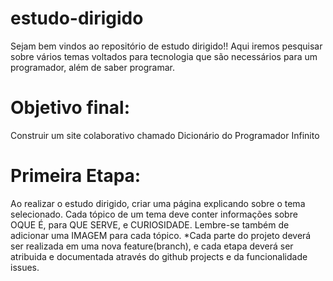 # estudo-dirigido
Sejam bem vindos ao repositório de estudo dirigido!! Aqui iremos pesquisar sobre vários temas voltados para tecnologia que são necessários para um programador, além de saber programar.
# Objetivo final:
Construir um site colaborativo chamado Dicionário do Programador Infinito
# Primeira Etapa:
Ao realizar o estudo dirigido, criar uma página explicando sobre o tema selecionado. Cada tópico de um tema deve conter informações sobre OQUE É, para QUE SERVE, e CURIOSIDADE. Lembre-se também de adicionar uma IMAGEM para cada tópico.
*Cada parte do projeto deverá ser realizada em uma nova feature(branch), e cada etapa deverá ser atribuida e documentada através do github projects e da funcionalidade issues.

